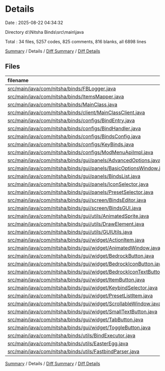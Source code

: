 # Details

Date : 2025-08-22 04:34:32

Directory d:\\Nitsha Binds\\src\\main\\java

Total : 34 files,  5257 codes, 825 comments, 816 blanks, all 6898 lines

[Summary](results.md) / Details / [Diff Summary](diff.md) / [Diff Details](diff-details.md)

## Files
| filename | language | code | comment | blank | total |
| :--- | :--- | ---: | ---: | ---: | ---: |
| [src/main/java/com/nitsha/binds/FBLogger.java](/src/main/java/com/nitsha/binds/FBLogger.java) | Java | 3 | 0 | 2 | 5 |
| [src/main/java/com/nitsha/binds/ItemsMapper.java](/src/main/java/com/nitsha/binds/ItemsMapper.java) | Java | 1,447 | 250 | 83 | 1,780 |
| [src/main/java/com/nitsha/binds/MainClass.java](/src/main/java/com/nitsha/binds/MainClass.java) | Java | 62 | 8 | 10 | 80 |
| [src/main/java/com/nitsha/binds/client/MainClassClient.java](/src/main/java/com/nitsha/binds/client/MainClassClient.java) | Java | 7 | 0 | 4 | 11 |
| [src/main/java/com/nitsha/binds/configs/BindEntry.java](/src/main/java/com/nitsha/binds/configs/BindEntry.java) | Java | 15 | 0 | 3 | 18 |
| [src/main/java/com/nitsha/binds/configs/BindHandler.java](/src/main/java/com/nitsha/binds/configs/BindHandler.java) | Java | 42 | 0 | 9 | 51 |
| [src/main/java/com/nitsha/binds/configs/BindsConfig.java](/src/main/java/com/nitsha/binds/configs/BindsConfig.java) | Java | 271 | 4 | 46 | 321 |
| [src/main/java/com/nitsha/binds/configs/KeyBinds.java](/src/main/java/com/nitsha/binds/configs/KeyBinds.java) | Java | 52 | 0 | 8 | 60 |
| [src/main/java/com/nitsha/binds/configs/ModMenuApiImpl.java](/src/main/java/com/nitsha/binds/configs/ModMenuApiImpl.java) | Java | 14 | 0 | 3 | 17 |
| [src/main/java/com/nitsha/binds/gui/panels/AdvancedOptions.java](/src/main/java/com/nitsha/binds/gui/panels/AdvancedOptions.java) | Java | 194 | 9 | 34 | 237 |
| [src/main/java/com/nitsha/binds/gui/panels/BasicOptionsWindow.java](/src/main/java/com/nitsha/binds/gui/panels/BasicOptionsWindow.java) | Java | 146 | 5 | 27 | 178 |
| [src/main/java/com/nitsha/binds/gui/panels/BindsList.java](/src/main/java/com/nitsha/binds/gui/panels/BindsList.java) | Java | 121 | 10 | 27 | 158 |
| [src/main/java/com/nitsha/binds/gui/panels/IconSelector.java](/src/main/java/com/nitsha/binds/gui/panels/IconSelector.java) | Java | 248 | 20 | 56 | 324 |
| [src/main/java/com/nitsha/binds/gui/panels/PresetSelector.java](/src/main/java/com/nitsha/binds/gui/panels/PresetSelector.java) | Java | 83 | 6 | 16 | 105 |
| [src/main/java/com/nitsha/binds/gui/screen/BindsEditor.java](/src/main/java/com/nitsha/binds/gui/screen/BindsEditor.java) | Java | 408 | 50 | 74 | 532 |
| [src/main/java/com/nitsha/binds/gui/screen/BindsGUI.java](/src/main/java/com/nitsha/binds/gui/screen/BindsGUI.java) | Java | 289 | 28 | 45 | 362 |
| [src/main/java/com/nitsha/binds/gui/utils/AnimatedSprite.java](/src/main/java/com/nitsha/binds/gui/utils/AnimatedSprite.java) | Java | 112 | 6 | 19 | 137 |
| [src/main/java/com/nitsha/binds/gui/utils/DrawElement.java](/src/main/java/com/nitsha/binds/gui/utils/DrawElement.java) | Java | 17 | 8 | 7 | 32 |
| [src/main/java/com/nitsha/binds/gui/utils/GUIUtils.java](/src/main/java/com/nitsha/binds/gui/utils/GUIUtils.java) | Java | 177 | 219 | 33 | 429 |
| [src/main/java/com/nitsha/binds/gui/widget/ActionItem.java](/src/main/java/com/nitsha/binds/gui/widget/ActionItem.java) | Java | 182 | 16 | 20 | 218 |
| [src/main/java/com/nitsha/binds/gui/widget/AnimatedWindow.java](/src/main/java/com/nitsha/binds/gui/widget/AnimatedWindow.java) | Java | 294 | 22 | 64 | 380 |
| [src/main/java/com/nitsha/binds/gui/widget/BedrockButton.java](/src/main/java/com/nitsha/binds/gui/widget/BedrockButton.java) | Java | 114 | 29 | 27 | 170 |
| [src/main/java/com/nitsha/binds/gui/widget/BedrockIconButton.java](/src/main/java/com/nitsha/binds/gui/widget/BedrockIconButton.java) | Java | 66 | 16 | 12 | 94 |
| [src/main/java/com/nitsha/binds/gui/widget/BedrockIconTextButton.java](/src/main/java/com/nitsha/binds/gui/widget/BedrockIconTextButton.java) | Java | 41 | 15 | 10 | 66 |
| [src/main/java/com/nitsha/binds/gui/widget/ItemButton.java](/src/main/java/com/nitsha/binds/gui/widget/ItemButton.java) | Java | 66 | 16 | 13 | 95 |
| [src/main/java/com/nitsha/binds/gui/widget/KeybindSelector.java](/src/main/java/com/nitsha/binds/gui/widget/KeybindSelector.java) | Java | 102 | 13 | 19 | 134 |
| [src/main/java/com/nitsha/binds/gui/widget/PresetListItem.java](/src/main/java/com/nitsha/binds/gui/widget/PresetListItem.java) | Java | 121 | 20 | 19 | 160 |
| [src/main/java/com/nitsha/binds/gui/widget/ScrollableWindow.java](/src/main/java/com/nitsha/binds/gui/widget/ScrollableWindow.java) | Java | 239 | 14 | 51 | 304 |
| [src/main/java/com/nitsha/binds/gui/widget/SmallTextButton.java](/src/main/java/com/nitsha/binds/gui/widget/SmallTextButton.java) | Java | 47 | 13 | 10 | 70 |
| [src/main/java/com/nitsha/binds/gui/widget/TabButton.java](/src/main/java/com/nitsha/binds/gui/widget/TabButton.java) | Java | 51 | 13 | 11 | 75 |
| [src/main/java/com/nitsha/binds/gui/widget/ToggleButton.java](/src/main/java/com/nitsha/binds/gui/widget/ToggleButton.java) | Java | 71 | 15 | 18 | 104 |
| [src/main/java/com/nitsha/binds/utils/BindExecutor.java](/src/main/java/com/nitsha/binds/utils/BindExecutor.java) | Java | 76 | 0 | 18 | 94 |
| [src/main/java/com/nitsha/binds/utils/EasterEgg.java](/src/main/java/com/nitsha/binds/utils/EasterEgg.java) | Java | 38 | 0 | 9 | 47 |
| [src/main/java/com/nitsha/binds/utils/FastbindParser.java](/src/main/java/com/nitsha/binds/utils/FastbindParser.java) | Java | 41 | 0 | 9 | 50 |

[Summary](results.md) / Details / [Diff Summary](diff.md) / [Diff Details](diff-details.md)